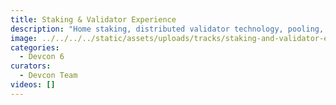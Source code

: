 ```yaml
---
title: Staking & Validator Experience
description: "Home staking, distributed validator technology, pooling, decentralization improvements, protocol design, and everything in between."
image: ../../../../static/assets/uploads/tracks/staking-and-validator-experience.png
categories:
  - Devcon 6
curators:
  - Devcon Team
videos: []
---
```

